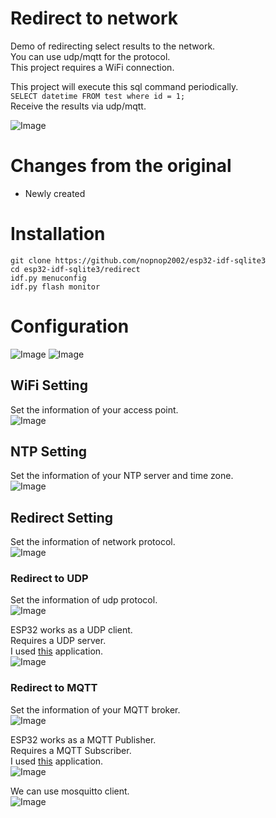# Redirect to network
Demo of redirecting select results to the network.   
You can use udp/mqtt for the protocol.   
This project requires a WiFi connection.   

This project will execute this sql command periodically.   
```SELECT datetime FROM test where id = 1;```   
Receive the results via udp/mqtt.

![Image](https://github.com/user-attachments/assets/3bebd47d-3f92-4f35-81e6-17a8ad89451f)

# Changes from the original   
- Newly created   

# Installation
```
git clone https://github.com/nopnop2002/esp32-idf-sqlite3
cd esp32-idf-sqlite3/redirect
idf.py menuconfig
idf.py flash monitor
```

# Configuration
![Image](https://github.com/user-attachments/assets/ead9a091-8293-4b70-ac59-a173d05751e5)
![Image](https://github.com/user-attachments/assets/a7b1265d-332e-412f-ab58-4ca04a0e2ac0)

## WiFi Setting   
Set the information of your access point.   
![Image](https://github.com/user-attachments/assets/6a382a6e-e687-4651-a210-801b29b69ea8)

## NTP Setting   
Set the information of your NTP server and time zone.   
![Image](https://github.com/user-attachments/assets/10f9748b-5987-4c47-894f-b902c692b9a5)

## Redirect Setting   
Set the information of network protocol.   
![Image](https://github.com/user-attachments/assets/983b2485-072b-4f9d-a3a2-cbb8c65ffca9)


### Redirect to UDP
Set the information of udp protocol.   
![Image](https://github.com/user-attachments/assets/17f16f27-7c49-4041-b48d-97cf1da9dcaf)

ESP32 works as a UDP client.   
Requires a UDP server.   
I used [this](http://xn--sourceforge-m061am75l.net/projects/sockettest/) application.   
![Image](https://github.com/user-attachments/assets/34af570b-ebfc-460e-a0f5-f187e2278053)



### Redirect to MQTT
Set the information of your MQTT broker.   
![Image](https://github.com/user-attachments/assets/482bded1-59c5-4951-b624-770612595516)

ESP32 works as a MQTT Publisher.   
Requires a MQTT Subscriber.   
I used [this](https://mqttx.app/) application.   
![Image](https://github.com/user-attachments/assets/002c6981-75f0-4ac1-a7de-9a156e4261e1)

We can use mosquitto client.   
![Image](https://github.com/user-attachments/assets/ed10714a-6f91-4a1a-aa7a-51b4893de276)
